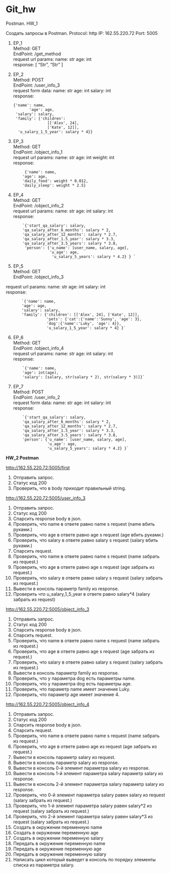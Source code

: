 # Git_hw
 
Postman. HW_1 

Создать запросы в Postman. 
Protocol: http IP: 162.55.220.72 Port: 5005 
1. EP_1  
Method: GET  
EndPoint: /get_method  
request url params: name: str age: int  
response: [ “Str”, “Str” ]  
2. EP_2   
  Method: POST    
  EndPoint: /user_info_3    
  request form data: name: str age: int salary: int    
  response:  
  
       {'name': name,  
              'age': age,    
        'salary': salary,    
        'family': {'children':   
                      [['Alex', 24], 
                      ['Kate', 12]],    
         'u_salary_1_5_year': salary * 4}}     
           
3. EP_3   
Method: GET   
EndPoint: /object_info_1   
request url params: name: str age: int weight: int   
response:  

            {'name': name,   
           'age': age,   
           'daily_food': weight * 0.012,   
           'daily_sleep': weight * 2.5}   
4. EP_4   
Method: GET   
EndPoint: /object_info_2   
request url params: name: str age: int salary: int   
response:  

           `{'start_qa_salary': salary, 
           'qa_salary_after_6_months': salary * 2, 
           'qa_salary_after_12_months': salary * 2.7, 
           'qa_salary_after_1.5_year': salary * 3.3, 
           'qa_salary_after_3.5_years': salary * 3.8, 
            'person': {'u_name': [user_name, salary, age],  
                       'u_age': age, 
                        'u_salary_5_years': salary * 4.2} } ` 
5. EP_5   
Method: GET   
EndPoint: /object_info_3    

request url params: name: str age: int salary: int   
response:  

           `{'name': name, 
           'age': age, 
           'salary': salary, 
           'family': {'children': [['Alex', 24], ['Kate', 12]], 
                      'pets': {'cat':{'name':'Sunny', 'age': 3},  
                      'dog':{'name':'Luky', 'age': 4}}, 
                      'u_salary_1_5_year': salary * 4} }` 
6. EP_6    
Method: GET   
EndPoint: /object_info_4   
request url params: name: str age: int salary: int   
response:  

           `{'name': name,
           'age': int(age), 
           'salary': [salary, str(salary * 2), str(salary * 3)]}`  
           
7. EP_7   
Method: POST   
EndPoint: /user_info_2   
request form data: name: str age: int salary: int   
response:  

           `{'start_qa_salary': salary, 
           'qa_salary_after_6_months': salary * 2, 
           'qa_salary_after_12_months': salary * 2.7,  
           'qa_salary_after_1.5_year': salary * 3.3, 
           'qa_salary_after_3.5_years': salary * 3.8, 
           'person': {'u_name': [user_name, salary, age], 
                      'u_age': age,  
                      'u_salary_5_years': salary * 4.2} }`  
**HW_2 Postman**  


http://162.55.220.72:5005/first  
1. Отправить запрос.  
2. Статус код 200  
3. Проверить, что в body приходит правильный string.  

http://162.55.220.72:5005/user_info_3  
1. Отправить запрос.  
2. Статус код 200  
3. Спарсить response body в json.  
4. Проверить, что name в ответе равно name s request (name вбить руками.)  
5. Проверить, что age в ответе равно age s request (age вбить руками.)  
6. Проверить, что salary в ответе равно salary s request (salary вбить руками.)  
7. Спарсить request.  
8. Проверить, что name в ответе равно name s request (name забрать из request.)  
9. Проверить, что age в ответе равно age s request (age забрать из request.)  
10. Проверить, что salary в ответе равно salary s request (salary забрать из request.)  
11. Вывести в консоль параметр family из response.  
12. Проверить что u_salary_1_5_year в ответе равно salary*4 (salary забрать из request)  

http://162.55.220.72:5005/object_info_3  
1. Отправить запрос.  
2. Статус код 200  
3. Спарсить response body в json.  
4. Спарсить request.  
5. Проверить, что name в ответе равно name s request (name забрать из request.)  
6. Проверить, что age в ответе равно age s request (age забрать из request.)  
7. Проверить, что salary в ответе равно salary s request (salary забрать из request.)  
8. Вывести в консоль параметр family из response.  
9. Проверить, что у параметра dog есть параметры name.  
10. Проверить, что у параметра dog есть параметры age.  
11. Проверить, что параметр name имеет значение Luky.  
12. Проверить, что параметр age имеет значение 4.  

http://162.55.220.72:5005/object_info_4  
1. Отправить запрос.  
2. Статус код 200  
3. Спарсить response body в json.  
4. Спарсить request.  
5. Проверить, что name в ответе равно name s request (name забрать из request.)  
6. Проверить, что age в ответе равно age из request (age забрать из request.)  
7. Вывести в консоль параметр salary из request.  
8. Вывести в консоль параметр salary из response.  
9. Вывести в консоль 0-й элемент параметра salary из response.  
10. Вывести в консоль 1-й элемент параметра salary параметр salary из response.  
11. Вывести в консоль 2-й элемент параметра salary параметр salary из response.  
12. Проверить, что 0-й элемент параметра salary равен salary из request (salary забрать из request.)  
13. Проверить, что 1-й элемент параметра salary равен salary*2 из request (salary забрать из request.)  
14. Проверить, что 2-й элемент параметра salary равен salary*3 из request (salary забрать из request.)  
15. Создать в окружении переменную name  
16. Создать в окружении переменную age  
17. Создать в окружении переменную salary  
18. Передать в окружение переменную name  
19. Передать в окружение переменную age  
20. Передать в окружение переменную salary  
21. Написать цикл который выведет в консоль по порядку элементы списка из параметра salary.  
                      
 
